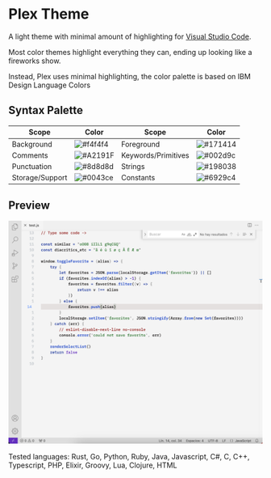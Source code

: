 # Plex Theme

A light theme with minimal amount of highlighting for [Visual Studio Code](http://code.visualstudio.com).

Most color themes highlight everything they can, ending up looking like a fireworks show.

Instead, Plex uses minimal highlighting, the color palette is based on IBM Design Language Colors

## Syntax Palette

| Scope       | Color                                              | Scope   | Color              |
| ------------| -------------------------------------------------- | ------- | ------------------ |
| Background | ![#f4f4f4](https://via.placeholder.com/35/f4f4f4/?text=+) | Foreground | ![#171414](https://via.placeholder.com/35/171414/?text=+) |
| Comments | ![#A2191F](https://via.placeholder.com/35/A2191F/?text=+) | Keywords/Primitives | ![#002d9c](https://via.placeholder.com/35/002d9c/?text=+) |
| Punctuation | ![#8d8d8d](https://via.placeholder.com/35/8d8d8d/?text=+) | Strings | ![#198038](https://via.placeholder.com/35/198038/?text=+) |
| Storage/Support | ![#0043ce](https://via.placeholder.com/35/0043ce/?text=+) | Constants | ![#6929c4](https://via.placeholder.com/35/6929c4/?text=+) |

## Preview
<p align="center">
<img  src="https://raw.githubusercontent.com/d1ego77/vscode-theme-plex/refs/heads/master/screenshot.png"  
title="TextPad" />
</p>
Tested languages: Rust, Go, Python, Ruby, Java, Javascript, C#, C, C++, Typescript, PHP, Elixir, Groovy, Lua, Clojure, HTML

